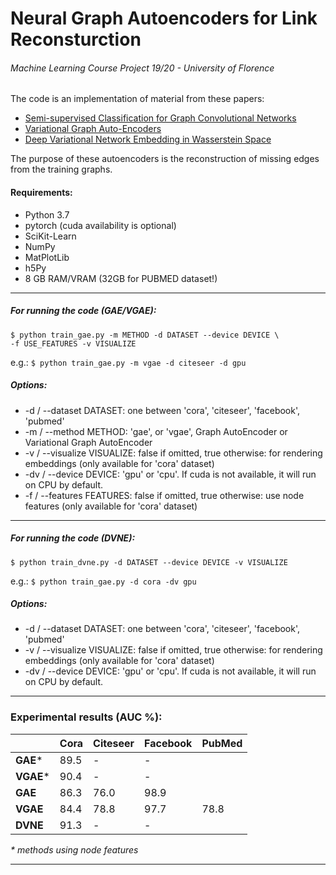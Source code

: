 # Neural Graph Autoencoders for Link Reconsturction
###### Machine Learning Course Project 19/20 - University of Florence

The code is an implementation of material from these papers:

* [Semi-supervised Classification for Graph Convolutional Networks](https://arxiv.org/pdf/1609.02907.pdf)
* [Variational Graph Auto-Encoders](https://arxiv.org/pdf/1611.07308.pdf)
* [Deep Variational Network Embedding in Wasserstein Space](https://dl.acm.org/doi/pdf/10.1145/3219819.3220052)

The purpose of these autoencoders is the reconstruction of missing edges from the training graphs.

#### Requirements:
* Python 3.7
* pytorch (cuda availability is optional)
* SciKit-Learn
* NumPy
* MatPlotLib
* h5Py
* 8 GB RAM/VRAM (32GB for PUBMED dataset!)

---

##### For running the code (GAE/VGAE):
```
$ python train_gae.py -m METHOD -d DATASET --device DEVICE \
-f USE_FEATURES -v VISUALIZE
``` 
e.g.: `$ python train_gae.py -m vgae -d citeseer -d gpu`

##### Options: 
*   -d / --dataset DATASET: one between 'cora', 'citeseer', 'facebook', 'pubmed' 
*   -m / --method METHOD: 'gae', or 'vgae', Graph AutoEncoder or Variational Graph AutoEncoder 
*   -v / --visualize VISUALIZE: false if omitted, true otherwise: for rendering embeddings (only available for 'cora' dataset)
*   -dv / --device DEVICE: 'gpu' or 'cpu'. If cuda is not available, it will run on CPU by default. 
*   -f / --features FEATURES: false if omitted, true otherwise: use node features (only available for 'cora' dataset)
---
##### For running the code (DVNE):
```
$ python train_dvne.py -d DATASET --device DEVICE -v VISUALIZE
``` 
e.g.: `$ python train_gae.py -d cora -dv gpu`

##### Options: 
*   -d / --dataset DATASET: one between 'cora', 'citeseer', 'facebook', 'pubmed' 
*   -v / --visualize VISUALIZE: false if omitted, true otherwise: for rendering embeddings (only available for 'cora' dataset)
*   -dv / --device DEVICE: 'gpu' or 'cpu'. If cuda is not available, it will run on CPU by default. 
---
### Experimental results (AUC %):

|                  |   Cora    |   Citeseer    |   Facebook    |   PubMed  |
|------------------|-----------|---------------|---------------|-----------|
|     **GAE***     |    89.5   |       -       |      -        |           |
|     **VGAE***    |    90.4   |       -       |      -        |           |
|     **GAE**      |    86.3   |    76.0       |    98.9       |           |
|     **VGAE**     |    84.4   |    78.8       |    97.7       |   78.8    |
|     **DVNE**     |    91.3   |    -          |      -        |           |    

_* methods using node features_

---